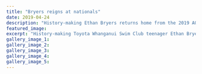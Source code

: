 ```yaml
---
title: "Bryers reigns at nationals"
date: 2019-04-24
description: "History-making Ethan Bryers returns home from the 2019 AON NZ Age Group Champs in Wellington with a national title..."
featured_image: 
excerpt: "History-making Toyota Whanganui Swim Club teenager Ethan Bryers returns home from the 2019 AON NZ Age Group Championships in Wellington with a national title."
gallery_image_1: 
gallery_image_2: 
gallery_image_3: 
gallery_image_4: 
gallery_image_5: 
---
```

